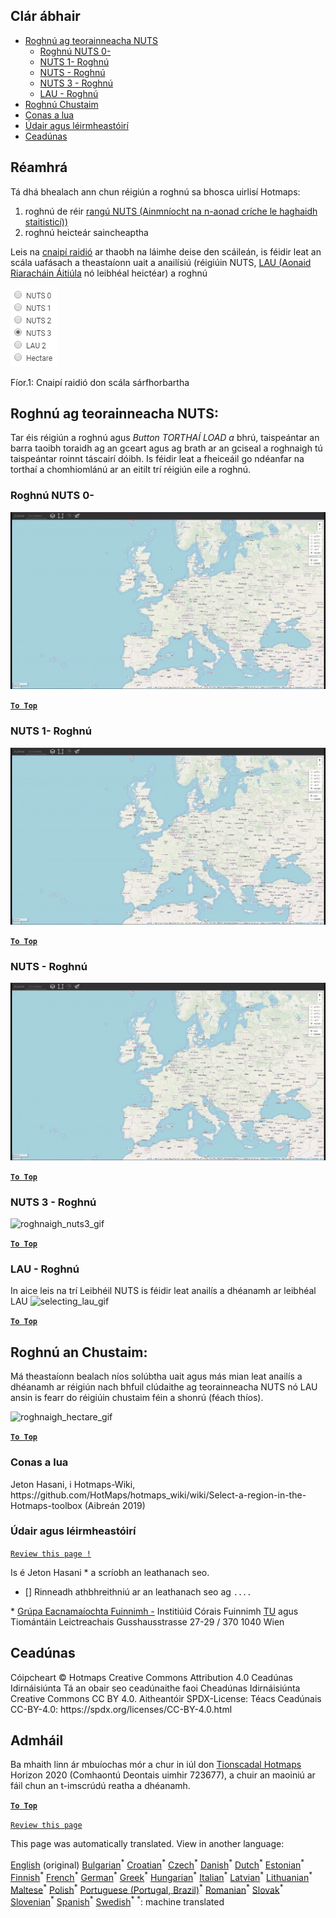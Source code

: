 <h2> Clár ábhair </h2><ul><li> <a href="#Selection-by-NUTS-boundaries">Roghnú ag teorainneacha NUTS</a> <ul><li> <a href="#NUTS-0--Selection">Roghnú NUTS 0-</a> </li><li> <a href="#NUTS-1--Selection">NUTS 1- Roghnú</a> </li><li> <a href="#NUTS-2--Selection">NUTS - Roghnú</a> </li><li> <a href="#NUTS-3--Selection">NUTS 3 - Roghnú</a> </li><li> <a href="#LAU--Selection">LAU - Roghnú</a> </li></ul></li><li> <a href="#Custom-Selection">Roghnú Chustaim</a> </li><li> <a href="#How-to-cite">Conas a lua</a> </li><li> <a href="#Authors-and-reviewers">Údair agus léirmheastóirí</a> </li><li> <a href="#License">Ceadúnas</a> </li></ul><h2> Réamhrá </h2><p> Tá dhá bhealach ann chun réigiún a roghnú sa bhosca uirlisí Hotmaps: </p><ol><li> roghnú de réir <a href="https://ec.europa.eu/eurostat/web/nuts/background">rangú NUTS (Ainmníocht na n-aonad críche le haghaidh staitisticí))</a> </li><li> roghnú heicteár saincheaptha </li></ol><p> Leis na <a href="#Fig1">cnaipí raidió</a> ar thaobh na láimhe deise den scáileán, is féidir leat an scála uafásach a theastaíonn uait a anailísiú (réigiúin NUTS, <a href="https://ec.europa.eu/eurostat/web/nuts/local-administrative-units">LAU (Aonaid Riaracháin Áitiúla</a> nó leibhéal heictéar) a roghnú </p><p> <a name="Fig1"><img alt="radio_buttons_png" src="https://github.com/HotMaps/hotmaps_wiki/blob/master/Images/general_tool_functionalities_and_structure/radio_buttons.png"/></a> </p><p> Fíor.1: Cnaipí raidió don scála sárfhorbartha </p><h2> Roghnú ag teorainneacha NUTS: </h2><p> Tar éis réigiún a roghnú agus <em>Button TORTHAÍ LOAD a</em> bhrú, taispeántar an barra taoibh toraidh ag an gceart agus ag brath ar an gciseal a roghnaigh tú taispeántar roinnt táscairí dóibh. Is féidir leat a fheiceáil go ndéanfar na torthaí a chomhiomlánú ar an eitilt trí réigiún eile a roghnú. </p><h3> Roghnú NUTS 0- </h3><p><img alt="selecting_nuts0_gif" src="https://github.com/HotMaps/hotmaps_wiki/blob/master/Images/general_tool_functionalities_and_structure/selecting_nuts0.gif"/></p><p><ins> <code><strong><a href="#table-of-contents">To Top</a></strong></code> </ins> </p><h3> NUTS 1- Roghnú </h3><p><img alt="roghnaigh_nuts1_gif" src="https://github.com/HotMaps/hotmaps_wiki/blob/master/Images/general_tool_functionalities_and_structure/selecting_nuts1.gif"/></p><p><ins> <code><strong><a href="#table-of-contents">To Top</a></strong></code> </ins> </p><h3> NUTS - Roghnú </h3><p><img alt="roghnaigh_nuts2_gif" src="https://github.com/HotMaps/hotmaps_wiki/blob/master/Images/general_tool_functionalities_and_structure/selecting_nuts2.gif"/></p><p><ins> <code><strong><a href="#table-of-contents">To Top</a></strong></code> </ins> </p><h3> NUTS 3 - Roghnú </h3><p><img alt="roghnaigh_nuts3_gif" src="https://github.com/HotMaps/hotmaps_wiki/blob/master/Images/general_tool_functionalities_and_structure/selecting_nuts3.gif"/></p><p><ins> <code><strong><a href="#table-of-contents">To Top</a></strong></code> </ins> </p><h3> LAU - Roghnú </h3><p> In aice leis na trí Leibhéil NUTS is féidir leat anailís a dhéanamh ar leibhéal LAU <img alt="selecting_lau_gif" src="https://github.com/HotMaps/hotmaps_wiki/blob/master/Images/general_tool_functionalities_and_structure/selecting_lau.gif"/></p><p><ins> <code><strong><a href="#table-of-contents">To Top</a></strong></code> </ins> </p><h2> Roghnú an Chustaim: </h2><p> Má theastaíonn bealach níos solúbtha uait agus más mian leat anailís a dhéanamh ar réigiún nach bhfuil clúdaithe ag teorainneacha NUTS nó LAU ansin is fearr do réigiúin chustaim féin a shonrú (féach thíos). </p><p><img alt="roghnaigh_hectare_gif" src="https://github.com/HotMaps/hotmaps_wiki/blob/master/Images/general_tool_functionalities_and_structure/selecting_hectare.gif"/></p><p><ins> <code><strong><a href="#table-of-contents">To Top</a></strong></code> </ins> </p><h3> Conas a lua </h3><p> Jeton Hasani, i Hotmaps-Wiki, https://github.com/HotMaps/hotmaps_wiki/wiki/Select-a-region-in-the-Hotmaps-toolbox (Aibreán 2019) </p><h3> Údair agus léirmheastóirí </h3><p> <code><a href="https://github.com/HotMaps/hotmaps_wiki/wiki/How-to-select-a-region-in-the-Hotmaps-toolbox/_edit">Review this page !</a></code> </p> <p> Is é Jeton Hasani * a scríobh an leathanach seo. </p><ul><li> [] Rinneadh athbhreithniú ar an leathanach seo ag <code>....</code> </li></ul><p> * <a href="https://eeg.tuwien.ac.at/">Grúpa Eacnamaíochta Fuinnimh -</a> Institiúid Córais Fuinnimh <a href="https://eeg.tuwien.ac.at/">TU</a> agus Tiomántáin Leictreachais Gusshausstrasse 27-29 / 370 1040 Wien </p><h2> Ceadúnas </h2><p> Cóipcheart © Hotmaps Creative Commons Attribution 4.0 Ceadúnas Idirnáisiúnta Tá an obair seo ceadúnaithe faoi Cheadúnas Idirnáisiúnta Creative Commons CC BY 4.0. Aitheantóir SPDX-License: Téacs Ceadúnais CC-BY-4.0: https://spdx.org/licenses/CC-BY-4.0.html </p><h2> Admháil </h2><p> Ba mhaith linn ár mbuíochas mór a chur in iúl don <a href="https://www.hotmaps-project.eu">Tionscadal Hotmaps</a> Horizon 2020 (Comhaontú Deontais uimhir 723677), a chuir an maoiniú ar fáil chun an t-imscrúdú reatha a dhéanamh. </p><p><ins> <code><strong><a href="#table-of-contents">To Top</a></strong></code> </ins> </p><p> <code><a href="https://github.com/HotMaps/hotmaps_wiki/wiki/How-to-select-a-region-in-the-Hotmaps-toolbox/_edit">Review this page</a></code> </p>

This page was automatically translated. View in another language:

[English](en-Select-a-region-in-the-Hotmaps-toolbox) (original) [Bulgarian](bg-Select-a-region-in-the-Hotmaps-toolbox)<sup>\*</sup> [Croatian](hr-Select-a-region-in-the-Hotmaps-toolbox)<sup>\*</sup> [Czech](cs-Select-a-region-in-the-Hotmaps-toolbox)<sup>\*</sup> [Danish](da-Select-a-region-in-the-Hotmaps-toolbox)<sup>\*</sup> [Dutch](nl-Select-a-region-in-the-Hotmaps-toolbox)<sup>\*</sup> [Estonian](et-Select-a-region-in-the-Hotmaps-toolbox)<sup>\*</sup> [Finnish](fi-Select-a-region-in-the-Hotmaps-toolbox)<sup>\*</sup> [French](fr-Select-a-region-in-the-Hotmaps-toolbox)<sup>\*</sup> [German](de-Select-a-region-in-the-Hotmaps-toolbox)<sup>\*</sup> [Greek](el-Select-a-region-in-the-Hotmaps-toolbox)<sup>\*</sup> [Hungarian](hu-Select-a-region-in-the-Hotmaps-toolbox)<sup>\*</sup>  [Italian](it-Select-a-region-in-the-Hotmaps-toolbox)<sup>\*</sup> [Latvian](lv-Select-a-region-in-the-Hotmaps-toolbox)<sup>\*</sup> [Lithuanian](lt-Select-a-region-in-the-Hotmaps-toolbox)<sup>\*</sup> [Maltese](mt-Select-a-region-in-the-Hotmaps-toolbox)<sup>\*</sup> [Polish](pl-Select-a-region-in-the-Hotmaps-toolbox)<sup>\*</sup> [Portuguese (Portugal, Brazil)](pt-Select-a-region-in-the-Hotmaps-toolbox)<sup>\*</sup> [Romanian](ro-Select-a-region-in-the-Hotmaps-toolbox)<sup>\*</sup> [Slovak](sk-Select-a-region-in-the-Hotmaps-toolbox)<sup>\*</sup> [Slovenian](sl-Select-a-region-in-the-Hotmaps-toolbox)<sup>\*</sup> [Spanish](es-Select-a-region-in-the-Hotmaps-toolbox)<sup>\*</sup> [Swedish](sv-Select-a-region-in-the-Hotmaps-toolbox)<sup>\*</sup>
<sup>\*</sup>: machine translated
